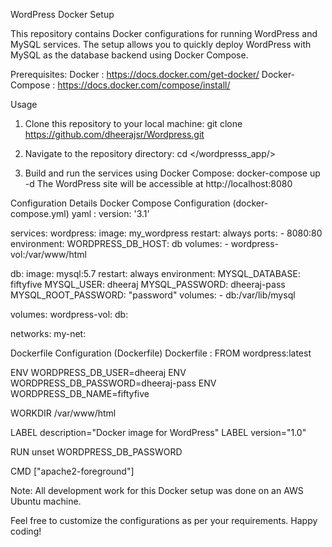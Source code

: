 WordPress Docker Setup

This repository contains Docker configurations for running WordPress and MySQL services. The setup allows you to quickly deploy WordPress with MySQL as the database backend using Docker Compose.

Prerequisites:
Docker : https://docs.docker.com/get-docker/
Docker-Compose : https://docs.docker.com/compose/install/

Usage
1. Clone this repository to your local machine:
git clone <https://github.com/dheerajsr/Wordpress.git>

2. Navigate to the repository directory:
cd </wordpresss_app/>

3. Build and run the services using Docker Compose:
docker-compose up -d
The WordPress site will be accessible at http://localhost:8080

Configuration Details
Docker Compose Configuration (docker-compose.yml)
yaml : version: '3.1'

services:
  wordpress:
    image: my_wordpress
    restart: always
    ports:
      - 8080:80
    environment:
      WORDPRESS_DB_HOST: db
    volumes:
      - wordpress-vol:/var/www/html

  db:
    image: mysql:5.7
    restart: always
    environment:
      MYSQL_DATABASE: fiftyfive
      MYSQL_USER: dheeraj
      MYSQL_PASSWORD: dheeraj-pass
      MYSQL_ROOT_PASSWORD: "password"
    volumes:
      - db:/var/lib/mysql

volumes:
  wordpress-vol:
  db:

networks:
  my-net:

Dockerfile Configuration (Dockerfile)
Dockerfile : FROM wordpress:latest

ENV WORDPRESS_DB_USER=dheeraj
ENV WORDPRESS_DB_PASSWORD=dheeraj-pass
ENV WORDPRESS_DB_NAME=fiftyfive

WORKDIR /var/www/html

LABEL description="Docker image for WordPress"
LABEL version="1.0"

RUN unset WORDPRESS_DB_PASSWORD

CMD ["apache2-foreground"]

Note:
All development work for this Docker setup was done on an AWS Ubuntu machine.

Feel free to customize the configurations as per your requirements. Happy coding! 
